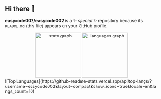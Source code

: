 ## Hi there 👋
**easycode002/easycode002** is a ✨ _special_ ✨ repository because its `README.md` (this file) appears on your GitHub profile.
<div align="center">
  <img src="https://github-readme-stats.vercel.app/api?username=easycode002&hide_title=false&hide_rank=false&show_icons=true&include_all_commits=true&count_private=true&disable_animations=false&theme=dark&locale=en&hide_border=false&order=1" height="150" alt="stats graph"  />
  <img src="https://github-readme-stats.vercel.app/api/top-langs?username=easycode002&locale=en&hide_title=false&layout=compact&card_width=320&langs_count=5&theme=dracula&hide_border=false&order=2" height="150" alt="languages graph"  />
</div>
![Top Languages](https://github-readme-stats.vercel.app/api/top-langs/?username=easycode002&layout=compact&show_icons=true&locale=en&langs_count=10)
